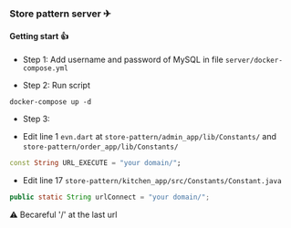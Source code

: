### Store pattern server ✈

#### Getting start 👍

+ Step 1: Add username and password of MySQL in file `server/docker-compose.yml`

+ Step 2: Run script

```
docker-compose up -d
```

+ Step 3:

* Edit line 1 ```evn.dart``` at ```store-pattern/admin_app/lib/Constants/```
and ```store-pattern/order_app/lib/Constants/```

```dart
const String URL_EXECUTE = "your domain/";
```

* Edit line 17 ```store-pattern/kitchen_app/src/Constants/Constant.java```

```java
public static String urlConnect = "your domain/";
```

⚠ Becareful '/' at the last url